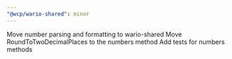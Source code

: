 ```yaml
---
"@wcp/wario-shared": minor
---
```


Move number parsing and formatting to wario-shared
Move RoundToTwoDecimalPlaces to the numbers method
Add tests for numbers methods
